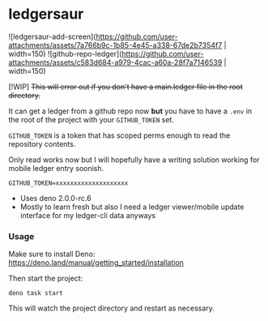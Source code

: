 # ledgersaur

![ledgersaur-add-screen](https://github.com/user-attachments/assets/7a766b9c-1b85-4e45-a338-67de2b7354f7
| width=150)
![github-repo-ledger](https://github.com/user-attachments/assets/c583d684-a979-4cac-a60a-28f7a7146539
| width=150)

[!WIP] ~~This will error out if you don't have a main.ledger file in the root
directory.~~

It can get a ledger from a github repo now **but** you have to have a `.env` in
the root of the project with your `GITHUB_TOKEN` set.

`GITHUB_TOKEN` is a token that has scoped perms enough to read the repository
contents.

Only read works now but I will hopefully have a writing solution working for
mobile ledger entry soonish.

```
GITHUB_TOKEN=xxxxxxxxxxxxxxxxxxxx
```

- Uses deno 2.0.0-rc.6
- Mostly to learn fresh but also I need a ledger viewer/mobile update interface
  for my ledger-cli data anyways

### Usage

Make sure to install Deno: https://deno.land/manual/getting_started/installation

Then start the project:

```
deno task start
```

This will watch the project directory and restart as necessary.
